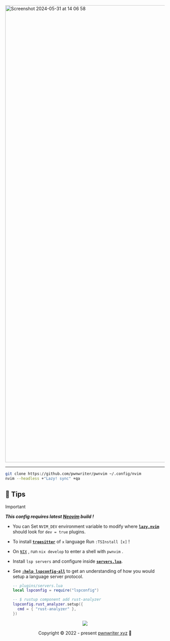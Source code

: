 <img width="1440" alt="Screenshot 2024-05-31 at 14 06 58" src="https://github.com/pwnwriter/pwnvim/assets/90331517/a318a757-bfc8-48fb-9ec1-259726b83f74">

----

```sh
git clone https://github.com/pwnwriter/pwnvim ~/.config/nvim
nvim --headless +"Lazy! sync" +qa
```

## 🍦 Tips

   
> [!IMPORTANT]
> ***This config requires latest [Neovim][Neovim] build !***

-   You can Set `NVIM_DEV` environment variable to modify where [**`lazy.nvim`**][Lazy.nvim]
    should look for `dev = true` plugins.

-   To install [**`treesitter`**][Treesitter] of `x` language Run `:TSInstall [x]` !
-   On [`NIX`][Nix] , run `nix develop` to enter a shell with `pwnvim` .
-   Install `lsp servers` and configure inside [**`servers.lua`**][Server].
-   See [**`:help lspconfig-all`**][Lspconfig] to get an understanding of how
    you would setup a language server protocol.
    ```lua
    -- plugins/servers.lua
    local lspconfig = require("lspconfig")

    -- $ rustup component add rust-analyzer
    lspconfig.rust_analyzer.setup({
      cmd = { "rust-analyzer" },
    })
    ```
  
<p align="center"><img src="https://raw.githubusercontent.com/catppuccin/catppuccin/main/assets/footers/gray0_ctp_on_line.svg?sanitize=true" /></p>
<p align="center">Copyright &copy; 2022 - present <a href="https://pwnwriter.xyz" target="_blank"> pwnwriter xyz<a> 🍃</a> 

[Neovim]: https://github.com/neovim/neovim
[Lazy.nvim]: https://github.com/folke/lazy.nvim
[Lspconfig]: https://github.com/neovim/nvim-lspconfig/blob/master/doc/server_configurations.md
[Treesitter]: https://github.com/nvim-treesitter/nvim-treesitter
[Mason]: https://github.com/williamboman/mason.nvim
[Server]: /lua/plugins/servers.lua
[Nix]: https://github.com/NixOS/nix
